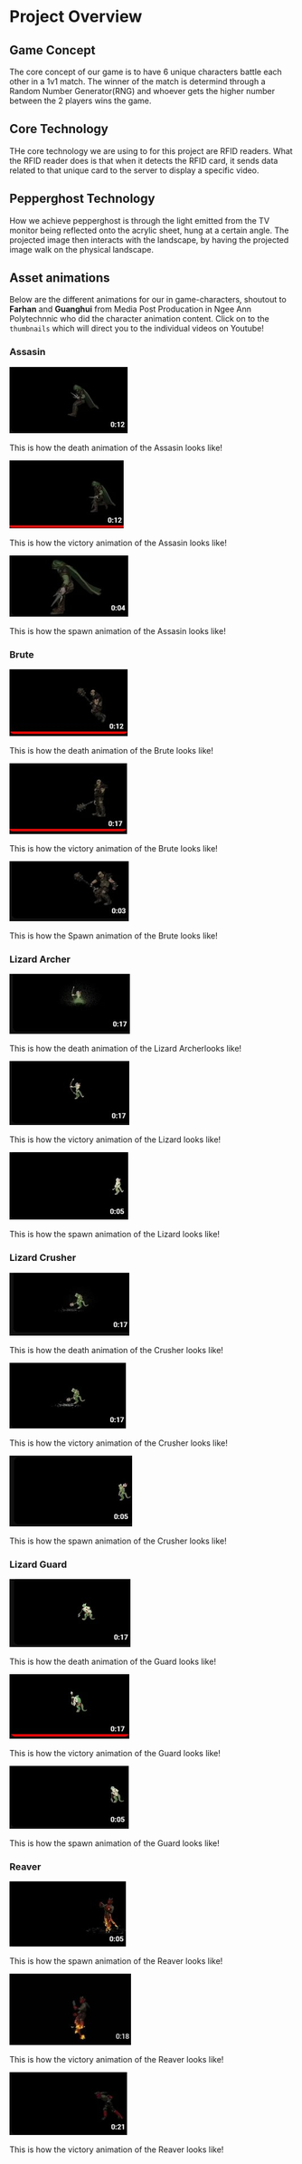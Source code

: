 # Project Overview
## Game Concept 
The core concept of our game is to have 6 unique characters battle each other in a 1v1 match. The winner of the match is determind through a Random Number Generator(RNG) and whoever gets the higher number between the 2 players wins the game.

## Core Technology
THe core technology we are using to for this project are RFID readers. What the RFID reader does is that when it detects the RFID card, it sends data related to that unique card to the server to display a specific video.

## Pepperghost Technology
How we achieve pepperghost is through the light emitted from the TV monitor being reflected onto the acrylic sheet, hung at a certain angle. The projected image then interacts with the landscape, by having the projected image walk on the physical landscape.

## **Asset animations** 
Below are the different animations for our in game-characters, shoutout to **Farhan**
and **Guanghui** from Media Post Producation in Ngee Ann Polytechnnic who did the character animation content. Click on to the ``thumbnails``
which will direct you to the individual videos on Youtube!
<h3>Assasin</h3>

[![Watch the video](../Assets/Assasin_Death.jpg)](https://youtu.be/okqqrTbpr7w)

This is how the death animation of the Assasin looks like!

[![Watch the video](../Assets/Assasin_Victory.jpg)](https://youtu.be/FU1ywjyxXVc)

This is how the victory animation of the Assasin looks like!

[![Watch the video](../Assets/Assasin_Spawn.jpg)](https://youtu.be/cRKtltaJ_SM)

This is how the spawn animation of the Assasin looks like!

<h3> Brute </h3>

[![Watch the video](../Assets/Brute_Death.jpg)](https://youtu.be/b8HiUy_lJug)

This is how the death animation of the Brute looks like!

[![Watch the video](../Assets/Brute_Victory.jpg)](https://youtu.be/xdhAeXP8tto)

This is how the victory animation of the Brute looks like!

[![Watch the video](../Assets/Brute_Spawn.jpg)](https://youtu.be/qZYf1Fb8RhM)

This is how the Spawn animation of the Brute looks like!


<h3>Lizard Archer</h3>

[![Watch the video](../Assets/Archer_Death.jpg)](https://youtu.be/uKMObxQf69c)

This is how the death animation of the Lizard Archerlooks like!

[![Watch the video](../Assets/Archer_Victory.jpg)](https://youtu.be/jeIxe5ThLKw)

This is how the victory animation of the Lizard looks like!

[![Watch the video](../Assets/Archer_Spawn.jpg)](https://youtu.be/3quVM-No_TM)

This is how the spawn animation of the Lizard looks like!

<h3>Lizard Crusher</h3>

[![Watch the video](../Assets/Crusher_Death.jpg)](https://youtu.be/Jpg9JJtoNig)

This is how the death animation of the Crusher looks like!

[![Watch the video](../Assets/Crusher_Victory.jpg)](https://youtu.be/NoNaIqCumOg)

This is how the victory animation of the Crusher looks like!

[![Watch the video](../Assets/Crusher_Spawn.jpg)](https://youtu.be/cy-ujHunWwM)

This is how the spawn animation of the Crusher looks like!

<h3>Lizard Guard</h3>

[![Watch the video](../Assets/Guard_Death.jpg)](https://youtu.be/ojoH40lp7Gs)

This is how the death animation of the Guard looks like!

[![Watch the video](../Assets/Guard_Victory.jpg)](https://youtu.be/f_yh2qXDQmI)

This is how the victory animation of the Guard looks like!

[![Watch the video](../Assets/Guard_Spawn.jpg)](https://youtu.be/5E5F4QMxqY8)

This is how the spawn animation of the Guard looks like!


<h3>Reaver</h3>

[![Watch the video](../Assets/ReaverSpawn.jpg)](https://youtu.be/djiyUHzSZE4)

This is how the spawn animation of the Reaver looks like!

[![Watch the video](../Assets/Reaver_Death.jpg)](https://youtu.be/_m9xDpLRIsw)

This is how the victory animation of the Reaver looks like!


[![Watch the video](../Assets/ReaverVictory.jpg)](https://youtu.be/_m9xDpLRIsw)

This is how the victory animation of the Reaver looks like!

